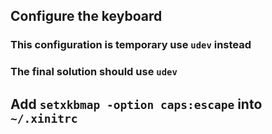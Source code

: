 ## Configure the keyboard

### This configuration is temporary  use ```udev``` instead
### The final solution should use  ```udev```


## Add ```setxkbmap -option caps:escape``` into ``` ~/.xinitrc```

